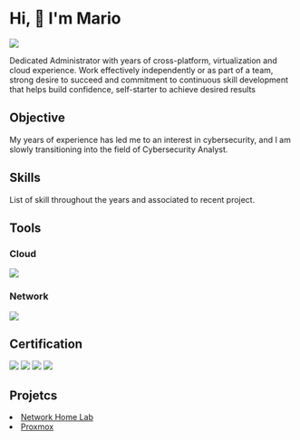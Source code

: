 <!--
## Hello, my name is Mario 👋

Welcome! This is where I will be uploading projects.  

🔭 Currently working on Cyber Security project.

-->
<!--
**moyola1/moyola1** is a ✨ _special_ ✨ repository because its `README.md` (this file) appears on your GitHub profile.

Here are some ideas to get you started:

- 🔭 I’m currently working on ...
- 🌱 I’m currently learning ...
- 👯 I’m looking to collaborate on ...
- 🤔 I’m looking for help with ...
- 💬 Ask me about ...
- 📫 How to reach me: ...
- 😄 Pronouns: ...
- ⚡ Fun fact: ...
-  💻
-  🧱
-  🔥
🎃 マルウェア / Malware
🧨 Exploit Kit (EK)
🤡 攻撃者グループ / APT groups
📢攻撃キャンペーン / Attack Campaigns
🌌ボットネット / Botnet
⚠脆弱性 / Vulnerabilities
👮テイクダウン / Takedown

❌大規模障害 / Outage
💥大規模インシデント / Cybersecurity Incident
💦大規模漏洩 / Data Leakage

🏛政府関連 / Government
🎭フォーラム / Hacker Forum
🚨事件化・逮捕 / Arrested
🧰ツール / Tools
🗡PoC・Exploit
📘法案 / Law (Bill)
⚖裁判・起訴・判決 / Judgement
🚩CTF

📑メモ / Notes
📚参考資料 / References


-->
<h1 align="left">Hi, 👋 I'm Mario</h1>
<a href="https://linkedin.com/in/mario-oyola"><img src="https://img.shields.io/badge/-LinkedIn-0072b1?&amp;style=for-the-badge&amp;logo=linkedin&amp;logoColor=white" style="max-width: 100%;"></a></p>
Dedicated Administrator with years of cross-platform, virtualization and cloud experience.  Work effectively independently or as part of a team, strong desire to succeed and commitment to continuous skill development that helps build confidence, self-starter to achieve desired results

<h2 align="left">Objective</h2>
My years of experience has led me to an interest in cybersecurity, and I am slowly transitioning into the field of Cybersecurity Analyst.
</p>

<h2 align="left">Skills</h2>
<p align="left">
List of skill throughout the years and associated to recent project. 
  <!--
<table>
<thead>
<tr>
<th>Skill</th>
<th>Associated Project</th>
</tr>
</thead>
<tbody>
<tr>
<td>SIEM Implementation and Log Analysis</td>
<td><a href="https://google.com" rel="nofollow">Detection Lab</a></td>
</tr>
<tr>
<td>Network Traffic Monitoring and Attack Detection</td>
<td><a href="https://google.com" rel="nofollow">Detection Lab</a></td>
</tr>
<tr>
<td>Security Automation with Shuffle SOAR</td>
<td>SOC Automation Lab</td>
</tr>
<tr>
<td>Incident Response Planning and Execution</td>
<td>SOC Automation Lab</td>
</tr>
<tr>
<td>Case Management with TheHive</td>
<td>SOC Automation Lab</td>
</tr>
<tr>
<td>Scripting and Automation for Threat Mitigation</td>
<td>SOC Automation Lab</td>
</tr>
</tbody>
</table>
  -->
</p>

<h2 align="left">Tools</h2>

<h3 align="left">Cloud</h3>
<p align="left">
<div>
 <img src="https://img.shields.io/badge/Azure%20Fundamentals-0078D4?style=for-the-badge&logo=Microsoft%20Azure&logoColor=white" />

</div>

</p>

<h3 align="left">Network</h3>
<p align="left">
<div>
  <img src="https://img.shields.io/badge/-Wireshark-1679A7?&style=for-the-badge&logo=Wireshark&logoColor=white" />
</div>
</p>

<!--
<h3 align="left">Endpoint</h3>
<p align="left">
<div>
  <img src="https://img.shields.io/badge/-Wireshark-1679A7?&style=for-the-badge&logo=Wireshark&logoColor=white" />
</div>
</p>

<h3 align="left">SIEM</h3>
<p align="left">
<div>
  <img src="https://img.shields.io/badge/-Wireshark-1679A7?&style=for-the-badge&logo=Wireshark&logoColor=white" />
</div>
</p>
-->

<h2 align="left">Certification</h2>
<p align="left">
<div>
  <img src="https://img.shields.io/badge/-A%2B-4D4D4D?&amp;style=for-the-badge&amp;logo=CompTIA&amp;logoColor=white"></a>
  <img src="https://img.shields.io/badge/-MCSE%20(Microsoft%20Certified%20Systems%20Engineer)-0078D4?&style=for-the-badge&logo=Microsoft&logoColor=white" /> 
  <img src="https://img.shields.io/badge/-Red%20Hat%20Linux-EE0000?&style=for-the-badge&logo=Red%20Hat&logoColor=white" />
  <img src="https://img.shields.io/badge/-Azure%20Fundamentals-0078D4?style=for-the-badge&logo=Microsoft%20Azure&logoColor=white" 
</div>
</p>

<h2 align="left">Projetcs</h2>
<p align="left">
<li><a href="https://github.com/moyola1/NetworkDesign">Network Home Lab</a></li>
<li><a href="https://github.com/moyola1/Virtualization-Proxmox">Proxmox</a></li>
</p>

